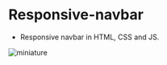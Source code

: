 # Responsive-navbar

* Responsive navbar in HTML, CSS and JS.


![miniature](https://github.com/EthanDeL/Responsive-navbar/assets/121880462/9322d305-9f1b-42c0-9b5c-e6d8fc9e15bf)
